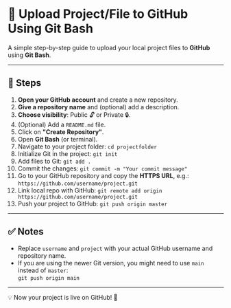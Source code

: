 # 🚀 Upload Project/File to GitHub Using Git Bash

A simple step-by-step guide to upload your local project files to **GitHub** using **Git Bash**.  

---

## 📌 Steps

1. **Open your GitHub account** and create a new repository.  
2. **Give a repository name** and (optional) add a description.  
3. **Choose visibility**: Public 🔓 or Private 🔒.  
4. (Optional) Add a `README.md` file.  
5. Click on **"Create Repository"**.  
6. Open **Git Bash** (or terminal).  
7. Navigate to your project folder: `cd projectfolder`  
8. Initialize Git in the project: `git init`  
9. Add files to Git: `git add .`  
10. Commit the changes: `git commit -m "Your commit message"`  
11. Go to your GitHub repository and copy the **HTTPS URL**, e.g.: `https://github.com/username/project.git`  
12. Link local repo with GitHub: `git remote add origin https://github.com/username/project.git`  
13. Push your project to GitHub: `git push origin master`  

---

## ✅ Notes
- Replace `username` and `project` with your actual GitHub username and repository name.  
- If you are using the newer Git version, you might need to use `main` instead of `master`:  
  `git push origin main`  

---

💡 Now your project is live on GitHub! 🎉
